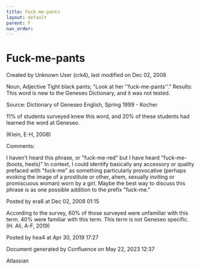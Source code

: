 ```yaml
---
title: Fuck-me-pants
layout: default
parent: F
nav_order:
---
```


# Fuck-me-pants

Created by  Unknown User (crk4), last modified on Dec 02, 2008

Noun, Adjective Tight black pants; &quot;Look at her ''fuck-me-pants''.&quot; Results: This word is new to the Geneseo Dictionary, and it was not tested. 

Source: Dictionary of Geneseo English, Spring 1999 - Kocher

11% of students surveyed knew this word, and 20% of these students had learned the word at Geneseo.

(Klein, E-H, 2008)

Comments:

I haven't heard this phrase, or &quot;fuck-me-red&quot; but I have heard &quot;fuck-me-(boots, heels)&quot; In context, I could identify basically any accessory or quality prefaced with &quot;fuck-me&quot; as something particularly provocative (perhaps evoking the image of a prostitute or other, ahem, sexually inviting or promiscuous woman) worn by a girl. Maybe the best way to discuss this phrase is as one possible addition to the prefix &quot;fuck-me.&quot;

Posted by era6 at Dec 02, 2008 01:15

According to the survey, 60% of those surveyed were unfamiliar with this term. 40% were familiar with this term. This term is not Geneseo specific. (H. Ali, A-F, 2019)

Posted by hea4 at Apr 30, 2019 17:27

Document generated by Confluence on May 22, 2023 12:37

Atlassian
